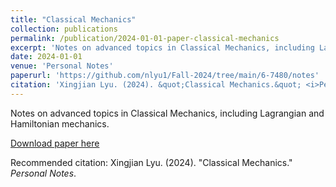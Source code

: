 ```yaml
---
title: "Classical Mechanics"
collection: publications
permalink: /publication/2024-01-01-paper-classical-mechanics
excerpt: 'Notes on advanced topics in Classical Mechanics, including Lagrangian and Hamiltonian mechanics.'
date: 2024-01-01
venue: 'Personal Notes'
paperurl: 'https://github.com/nlyu1/Fall-2024/tree/main/6-7480/notes'
citation: 'Xingjian Lyu. (2024). &quot;Classical Mechanics.&quot; <i>Personal Notes</i>.'
---
```

Notes on advanced topics in Classical Mechanics, including Lagrangian and Hamiltonian mechanics.

[Download paper here](https://github.com/nlyu1/Fall-2024/tree/main/6-7480/notes)

Recommended citation: Xingjian Lyu. (2024). "Classical Mechanics." <i>Personal Notes</i>.